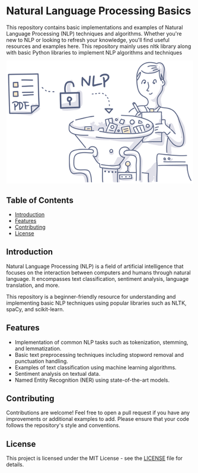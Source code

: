# Natural Language Processing Basics

This repository contains basic implementations and examples of Natural Language Processing (NLP) techniques and algorithms. Whether you're new to NLP or looking to refresh your knowledge, you'll find useful resources and examples here. This repository mainly uses nltk library along with basic Python libraries to implement NLP algorithms and techniques

![NLP Processing GIF](nlp-processing.gif)

## Table of Contents

- [Introduction](#introduction)
- [Features](#features)
- [Contributing](#contributing)
- [License](#license)

## Introduction

Natural Language Processing (NLP) is a field of artificial intelligence that focuses on the interaction between computers and humans through natural language. It encompasses text classification, sentiment analysis, language translation, and more.

This repository is a beginner-friendly resource for understanding and implementing basic NLP techniques using popular libraries such as NLTK, spaCy, and scikit-learn.

## Features

- Implementation of common NLP tasks such as tokenization, stemming, and lemmatization.
- Basic text preprocessing techniques including stopword removal and punctuation handling.
- Examples of text classification using machine learning algorithms.
- Sentiment analysis on textual data.
- Named Entity Recognition (NER) using state-of-the-art models.

## Contributing

Contributions are welcome! Feel free to open a pull request if you have any improvements or additional examples to add. Please ensure that your code follows the repository's style and conventions.

## License

This project is licensed under the MIT License - see the [LICENSE](LICENSE) file for details.
